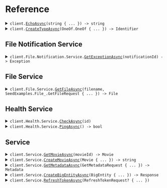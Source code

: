 # Reference
<details><summary><code>client.<a href="/src/SeedExamples/SeedExamplesClient.cs">EchoAsync</a>(string { ... }) -> string</code></summary>
<dl>
<dd>

#### 🔌 Usage

<dl>
<dd>

<dl>
<dd>

```csharp
await client.EchoAsync("Hello world!\\n\\nwith\\n\\tnewlines");
```
</dd>
</dl>
</dd>
</dl>

#### ⚙️ Parameters

<dl>
<dd>

<dl>
<dd>

**request:** `string` 
    
</dd>
</dl>
</dd>
</dl>


</dd>
</dl>
</details>

<details><summary><code>client.<a href="/src/SeedExamples/SeedExamplesClient.cs">CreateTypeAsync</a>(OneOf.OneOf<BasicType, ComplexType> { ... }) -> Identifier</code></summary>
<dl>
<dd>

#### 🔌 Usage

<dl>
<dd>

<dl>
<dd>

```csharp
await client.CreateTypeAsync(BasicType.Primitive);
```
</dd>
</dl>
</dd>
</dl>

#### ⚙️ Parameters

<dl>
<dd>

<dl>
<dd>

**request:** `OneOf.OneOf<BasicType, ComplexType>` 
    
</dd>
</dl>
</dd>
</dl>


</dd>
</dl>
</details>

## File Notification Service
<details><summary><code>client.File.Notification.Service.<a href="/src/SeedExamples/File/Notification/Service/ServiceClient.cs">GetExceptionAsync</a>(notificationId) -> Exception</code></summary>
<dl>
<dd>

#### 🔌 Usage

<dl>
<dd>

<dl>
<dd>

```csharp
await client.File.Notification.Service.GetExceptionAsync("notification-hsy129x");
```
</dd>
</dl>
</dd>
</dl>

#### ⚙️ Parameters

<dl>
<dd>

<dl>
<dd>

**notificationId:** `string` 
    
</dd>
</dl>
</dd>
</dl>


</dd>
</dl>
</details>

## File Service
<details><summary><code>client.File.Service.<a href="/src/SeedExamples/File/Service/ServiceClient.cs">GetFileAsync</a>(filename, SeedExamples.File_.GetFileRequest { ... }) -> File</code></summary>
<dl>
<dd>

#### 📝 Description

<dl>
<dd>

<dl>
<dd>

This endpoint returns a file by its name.
</dd>
</dl>
</dd>
</dl>

#### 🔌 Usage

<dl>
<dd>

<dl>
<dd>

```csharp
await client.File.Service.GetFileAsync(
    "file.txt",
    new GetFileRequest { XFileApiVersion = "0.0.2" }
);
```
</dd>
</dl>
</dd>
</dl>

#### ⚙️ Parameters

<dl>
<dd>

<dl>
<dd>

**filename:** `string` — This is a filename
    
</dd>
</dl>

<dl>
<dd>

**request:** `SeedExamples.File_.GetFileRequest` 
    
</dd>
</dl>
</dd>
</dl>


</dd>
</dl>
</details>

## Health Service
<details><summary><code>client.Health.Service.<a href="/src/SeedExamples/Health/Service/ServiceClient.cs">CheckAsync</a>(id)</code></summary>
<dl>
<dd>

#### 📝 Description

<dl>
<dd>

<dl>
<dd>

This endpoint checks the health of a resource.
</dd>
</dl>
</dd>
</dl>

#### 🔌 Usage

<dl>
<dd>

<dl>
<dd>

```csharp
await client.Health.Service.CheckAsync("id-2sdx82h");
```
</dd>
</dl>
</dd>
</dl>

#### ⚙️ Parameters

<dl>
<dd>

<dl>
<dd>

**id:** `string` — The id to check
    
</dd>
</dl>
</dd>
</dl>


</dd>
</dl>
</details>

<details><summary><code>client.Health.Service.<a href="/src/SeedExamples/Health/Service/ServiceClient.cs">PingAsync</a>() -> bool</code></summary>
<dl>
<dd>

#### 📝 Description

<dl>
<dd>

<dl>
<dd>

This endpoint checks the health of the service.
</dd>
</dl>
</dd>
</dl>

#### 🔌 Usage

<dl>
<dd>

<dl>
<dd>

```csharp
await client.Health.Service.PingAsync();
```
</dd>
</dl>
</dd>
</dl>


</dd>
</dl>
</details>

## Service
<details><summary><code>client.Service.<a href="/src/SeedExamples/Service/ServiceClient.cs">GetMovieAsync</a>(movieId) -> Movie</code></summary>
<dl>
<dd>

#### 🔌 Usage

<dl>
<dd>

<dl>
<dd>

```csharp
await client.Service.GetMovieAsync("movie-c06a4ad7");
```
</dd>
</dl>
</dd>
</dl>

#### ⚙️ Parameters

<dl>
<dd>

<dl>
<dd>

**movieId:** `string` 
    
</dd>
</dl>
</dd>
</dl>


</dd>
</dl>
</details>

<details><summary><code>client.Service.<a href="/src/SeedExamples/Service/ServiceClient.cs">CreateMovieAsync</a>(Movie { ... }) -> string</code></summary>
<dl>
<dd>

#### 🔌 Usage

<dl>
<dd>

<dl>
<dd>

```csharp
await client.Service.CreateMovieAsync(
    new Movie
    {
        Id = "movie-c06a4ad7",
        Prequel = "movie-cv9b914f",
        Title = "The Boy and the Heron",
        From = "Hayao Miyazaki",
        Rating = 8,
        Type = "movie",
        Tag = "tag-wf9as23d",
        Metadata = new Dictionary<string, object>()
        {
            {
                "actors",
                new List<object?>() { "Christian Bale", "Florence Pugh", "Willem Dafoe" }
            },
            { "releaseDate", "2023-12-08" },
            {
                "ratings",
                new Dictionary<object, object?>() { { "imdb", 7.6 }, { "rottenTomatoes", 97 } }
            },
        },
        Revenue = 1000000,
    }
);
```
</dd>
</dl>
</dd>
</dl>

#### ⚙️ Parameters

<dl>
<dd>

<dl>
<dd>

**request:** `Movie` 
    
</dd>
</dl>
</dd>
</dl>


</dd>
</dl>
</details>

<details><summary><code>client.Service.<a href="/src/SeedExamples/Service/ServiceClient.cs">GetMetadataAsync</a>(GetMetadataRequest { ... }) -> Metadata</code></summary>
<dl>
<dd>

#### 🔌 Usage

<dl>
<dd>

<dl>
<dd>

```csharp
await client.Service.GetMetadataAsync(
    new GetMetadataRequest
    {
        Shallow = false,
        Tag = ["development"],
        XApiVersion = "0.0.1",
    }
);
```
</dd>
</dl>
</dd>
</dl>

#### ⚙️ Parameters

<dl>
<dd>

<dl>
<dd>

**request:** `GetMetadataRequest` 
    
</dd>
</dl>
</dd>
</dl>


</dd>
</dl>
</details>

<details><summary><code>client.Service.<a href="/src/SeedExamples/Service/ServiceClient.cs">CreateBigEntityAsync</a>(BigEntity { ... }) -> Response</code></summary>
<dl>
<dd>

#### 🔌 Usage

<dl>
<dd>

<dl>
<dd>

```csharp
await client.Service.CreateBigEntityAsync(
    new BigEntity
    {
        CastMember = new Actor { Name = "name", Id = "id" },
        ExtendedMovie = new ExtendedMovie
        {
            Cast = new List<string>() { "cast", "cast" },
            Id = "id",
            Prequel = "prequel",
            Title = "title",
            From = "from",
            Rating = 1.1,
            Type = "movie",
            Tag = "tag",
            Book = "book",
            Metadata = new Dictionary<string, object>()
            {
                {
                    "metadata",
                    new Dictionary<object, object?>() { { "key", "value" } }
                },
            },
            Revenue = 1000000,
        },
        Entity = new Entity { Type = BasicType.Primitive, Name = "name" },
        Metadata = new SeedExamples.Metadata(new SeedExamples.Metadata.Html("metadata")),
        CommonMetadata = new SeedExamples.Commons.Metadata
        {
            Id = "id",
            Data = new Dictionary<string, string>() { { "data", "data" } },
            JsonString = "jsonString",
        },
        EventInfo = new EventInfo(
            new SeedExamples.Commons.EventInfo.Metadata(
                new SeedExamples.Commons.Metadata
                {
                    Id = "id",
                    Data = new Dictionary<string, string>() { { "data", "data" } },
                    JsonString = "jsonString",
                }
            )
        ),
        Data = new Data(new Data.String("data")),
        Migration = new Migration { Name = "name", Status = MigrationStatus.Running },
        Exception = new SeedExamples.Exception(
            new SeedExamples.Exception.Generic(
                new ExceptionInfo
                {
                    ExceptionType = "exceptionType",
                    ExceptionMessage = "exceptionMessage",
                    ExceptionStacktrace = "exceptionStacktrace",
                }
            )
        ),
        Test = new SeedExamples.Test(new SeedExamples.Test.And(true)),
        Node = new Node
        {
            Name = "name",
            Nodes = new List<Node>()
            {
                new Node
                {
                    Name = "name",
                    Nodes = new List<Node>()
                    {
                        new Node
                        {
                            Name = "name",
                            Nodes = new List<Node>() { },
                            Trees = new List<Tree>() { },
                        },
                        new Node
                        {
                            Name = "name",
                            Nodes = new List<Node>() { },
                            Trees = new List<Tree>() { },
                        },
                    },
                    Trees = new List<Tree>()
                    {
                        new Tree { Nodes = new List<Node>() { } },
                        new Tree { Nodes = new List<Node>() { } },
                    },
                },
                new Node
                {
                    Name = "name",
                    Nodes = new List<Node>()
                    {
                        new Node
                        {
                            Name = "name",
                            Nodes = new List<Node>() { },
                            Trees = new List<Tree>() { },
                        },
                        new Node
                        {
                            Name = "name",
                            Nodes = new List<Node>() { },
                            Trees = new List<Tree>() { },
                        },
                    },
                    Trees = new List<Tree>()
                    {
                        new Tree { Nodes = new List<Node>() { } },
                        new Tree { Nodes = new List<Node>() { } },
                    },
                },
            },
            Trees = new List<Tree>()
            {
                new Tree
                {
                    Nodes = new List<Node>()
                    {
                        new Node
                        {
                            Name = "name",
                            Nodes = new List<Node>() { },
                            Trees = new List<Tree>() { },
                        },
                        new Node
                        {
                            Name = "name",
                            Nodes = new List<Node>() { },
                            Trees = new List<Tree>() { },
                        },
                    },
                },
                new Tree
                {
                    Nodes = new List<Node>()
                    {
                        new Node
                        {
                            Name = "name",
                            Nodes = new List<Node>() { },
                            Trees = new List<Tree>() { },
                        },
                        new Node
                        {
                            Name = "name",
                            Nodes = new List<Node>() { },
                            Trees = new List<Tree>() { },
                        },
                    },
                },
            },
        },
        Directory = new SeedExamples.Directory
        {
            Name = "name",
            Files = new List<SeedExamples.File>()
            {
                new SeedExamples.File { Name = "name", Contents = "contents" },
                new SeedExamples.File { Name = "name", Contents = "contents" },
            },
            Directories = new List<SeedExamples.Directory>()
            {
                new SeedExamples.Directory
                {
                    Name = "name",
                    Files = new List<SeedExamples.File>()
                    {
                        new SeedExamples.File { Name = "name", Contents = "contents" },
                        new SeedExamples.File { Name = "name", Contents = "contents" },
                    },
                    Directories = new List<SeedExamples.Directory>()
                    {
                        new SeedExamples.Directory
                        {
                            Name = "name",
                            Files = new List<SeedExamples.File>() { },
                            Directories = new List<SeedExamples.Directory>() { },
                        },
                        new SeedExamples.Directory
                        {
                            Name = "name",
                            Files = new List<SeedExamples.File>() { },
                            Directories = new List<SeedExamples.Directory>() { },
                        },
                    },
                },
                new SeedExamples.Directory
                {
                    Name = "name",
                    Files = new List<SeedExamples.File>()
                    {
                        new SeedExamples.File { Name = "name", Contents = "contents" },
                        new SeedExamples.File { Name = "name", Contents = "contents" },
                    },
                    Directories = new List<SeedExamples.Directory>()
                    {
                        new SeedExamples.Directory
                        {
                            Name = "name",
                            Files = new List<SeedExamples.File>() { },
                            Directories = new List<SeedExamples.Directory>() { },
                        },
                        new SeedExamples.Directory
                        {
                            Name = "name",
                            Files = new List<SeedExamples.File>() { },
                            Directories = new List<SeedExamples.Directory>() { },
                        },
                    },
                },
            },
        },
        Moment = new Moment
        {
            Id = "d5e9c84f-c2b2-4bf4-b4b0-7ffd7a9ffc32",
            Date = new DateOnly(2023, 1, 15),
            Datetime = new DateTime(2024, 01, 15, 09, 30, 00, 000),
        },
    }
);
```
</dd>
</dl>
</dd>
</dl>

#### ⚙️ Parameters

<dl>
<dd>

<dl>
<dd>

**request:** `BigEntity` 
    
</dd>
</dl>
</dd>
</dl>


</dd>
</dl>
</details>

<details><summary><code>client.Service.<a href="/src/SeedExamples/Service/ServiceClient.cs">RefreshTokenAsync</a>(RefreshTokenRequest? { ... })</code></summary>
<dl>
<dd>

#### 🔌 Usage

<dl>
<dd>

<dl>
<dd>

```csharp
await client.Service.RefreshTokenAsync(null);
```
</dd>
</dl>
</dd>
</dl>

#### ⚙️ Parameters

<dl>
<dd>

<dl>
<dd>

**request:** `RefreshTokenRequest?` 
    
</dd>
</dl>
</dd>
</dl>


</dd>
</dl>
</details>
